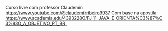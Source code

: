 Curso livre com professor Claudemir: https://www.youtube.com/@claudemirribeiro9937
Com base na apostila: https://www.academia.edu/43932280/FJ_11_JAVA_E_ORIENTA%C3%87%C3%83O_A_OBJETIVO_PT_BR_
